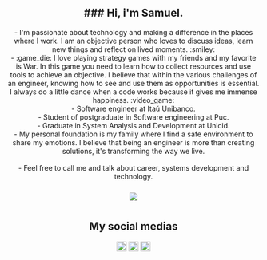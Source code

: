 <div style="text-align: center;">
  <h2>
    ### Hi, i'm Samuel.
  </h2>
  <p>
- I'm passionate about technology and making a difference in the places where I work. I am an objective person who loves to discuss ideas, learn new things and reflect on lived moments. :smiley:<br>
- :game_die: I love playing strategy games with my friends and my favorite is War. In this game you need to learn how to collect resources and use tools to achieve an objective. I believe that within the various challenges of an engineer, knowing how to see and use them as opportunities is essential. I always do a little dance when a code works because it gives me immense happiness. :video_game: <br>
- Software engineer at Itaú Unibanco. <br>
- Student of postgraduate in Software engineering at Puc. <br>
- Graduate in System Analysis and Development at Unicid. <br>
- My personal foundation is my family where I find a safe environment to share my emotions. I believe that being an engineer is more than creating solutions, it's transforming the way we live. <br><br>
- Feel free to call me and talk about career, systems development and technology.<br>
</p>
<img style="padding: 10px" src="https://github-readme-stats.vercel.app/api/top-langs/?username=samfir31&layout=compact&theme=vision-friendly-dark"/>

## My social medias
<p>

<a href="https://linkedin.com/in/samuel-firmino" target="blank"><img align="center" src="https://cdn.jsdelivr.net/npm/simple-icons@3.0.1/icons/linkedin.svg" alt="dev" height="20" width="20" /></a>
<a href="https://www.youtube.com/channel/UCyo73TBnks2nqy-0wACNVMQ" target="blank"><img align="center" src="https://cdn.jsdelivr.net/npm/simple-icons@v3/icons/youtube.svg" alt="dev" height="20" width="20" /></a>
<a href="https://twitch.tv/samfir31" target="blank"><img align="center" src="https://cdn.jsdelivr.net/npm/simple-icons@3.0.1/icons/twitch.svg" alt="samfir31" height="20" width="20" /></a>
</p>
